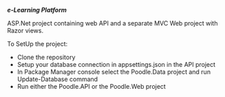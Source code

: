 
 ___e-Learning Platform___
 
 ASP.Net project containing web API and a separate MVC Web project with Razor views.
 
 To SetUp the project:
 - Clone the repository
 - Setup your database connection in appsettings.json in the API project
 - In Package Manager console select the Poodle.Data project and run Update-Database command
 - Run either the Poodle.API or the Poodle.Web project
 
 
 


